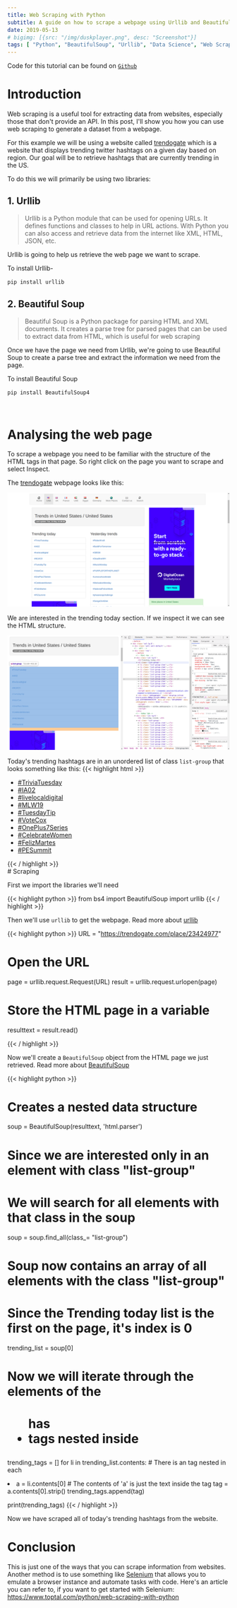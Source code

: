 ```yaml
---
title: Web Scraping with Python
subtitle: A guide on how to scrape a webpage using Urllib and BeautifulSoup
date: 2019-05-13
# bigimg: [{src: "/img/duskplayer.png", desc: "Screenshot"}]
tags: [ "Python", "BeautifulSoup", "Urllib", "Data Science", "Web Scraping" ]
---
```

 
 
Code for this tutorial can be found on [`Github`](https://gist.github.com/Aveek-Saha/860464a7b52c5bab781f870dcb73ed57)
 
<!--more-->
 
# Introduction
Web scraping is a useful tool for extracting data from websites, especially those that don't provide an API. In this post, I'll show you how you can use web scraping to generate a dataset from a webpage. 
 
For this example we will be using a website called [trendogate](https://trendogate.com/place/23424977) which is a website that displays trending twitter hashtags on a given day based on region. Our goal will be to retrieve hashtags that are currently trending in the US.
 
 
To do this we will primarily be using two libraries:
 
## 1. Urllib
 
> Urllib is a Python module that can be used for opening URLs. It defines functions and classes to help in URL actions. With Python you can also access and retrieve data from the internet like XML, HTML, JSON, etc.
 
Urllib is going to help us retrieve the web page we want to scrape.
 
To install Urllib-
```bash
pip install urllib
```
 
 
## 2. Beautiful Soup
 
> Beautiful Soup is a Python package for parsing HTML and XML documents. It creates a parse tree for parsed pages that can be used to extract data from HTML, which is useful for web scraping
 
Once we have the page we need from Urllib, we're going to use Beautiful Soup to create a parse tree and extract the information we need from the page.
 
To install Beautiful Soup
```bash
pip install BeautifulSoup4
```
<br>
 
# Analysing the web page
 
To scrape a webpage you need to be familiar with the structure of the HTML tags in that page. So right click on the page you want to scrape and select Inspect.
 
The [trendogate](https://trendogate.com/place/23424977) webpage looks like this:
 
![Trendogate](/scraping/scraping_site.png)
 
 
We are interested in the trending today section. If we inspect it we can see the HTML structure.
 
![HTML tags](/scraping/scrape_html_tag.png)
 
 
Today's trending hashtags are in an unordered list of class ```list-group``` that looks something like this:
{{< highlight html >}}
<ul class="list-group">
    <li class="list-group-item"><a href="/trend/79334795"> #TriviaTuesday</a></li>
    <li class="list-group-item"><a href="/trend/79334794"> #IA02</a></li>
    <li class="list-group-item"><a href="/trend/79334793"> #livelocaldigital</a></li>
    <li class="list-group-item"><a href="/trend/79334792"> #MLW19</a></li>
    <li class="list-group-item"><a href="/trend/79334791"> #TuesdayTip</a></li>
    <li class="list-group-item"><a href="/trend/79334790"> #VoteCox</a></li>
    <li class="list-group-item"><a href="/trend/79334789"> #OnePlus7Series</a></li>
    <li class="list-group-item"><a href="/trend/79334788"> #CelebrateWomen</a></li>
    <li class="list-group-item"><a href="/trend/79334787"> #FelizMartes</a></li>
    <li class="list-group-item"><a href="/trend/79334786"> #PESummit</a></li>
</ul>
{{< / highlight >}}
 
<br>
# Scraping
 
First we import the libraries we'll need
 
{{< highlight python >}}
from bs4 import BeautifulSoup
import urllib
{{< / highlight >}}
 
 
Then we'll use `urllib` to get the webpage. Read more about [urllib](https://docs.python.org/3/library/urllib.html)
 
{{< highlight python >}}
URL = "https://trendogate.com/place/23424977"
# Open the URL
page = urllib.request.Request(URL)
result = urllib.request.urlopen(page)
# Store the HTML page in a variable
resulttext = result.read()
 
{{< / highlight >}}
 
 
Now we'll create a `BeautifulSoup` object from the HTML page we just retrieved. Read more about [BeautifulSoup](https://www.crummy.com/software/BeautifulSoup/bs4/doc/)
 
{{< highlight python >}}
# Creates a nested data structure
soup = BeautifulSoup(resulttext, 'html.parser')
 
# Since we are interested only in an element with class "list-group"
# We will search for all elements with that class in the soup
 
soup = soup.find_all(class_= "list-group")
 
# Soup now contains an array of all elements with the class "list-group"
# Since the Trending today list is the first on the page, it's index is 0
 
trending_list = soup[0]
# Now we will iterate through the elements of the <ul> 
# <ul> has <li> tags nested inside
 
trending_tags = []
for li in trending_list.contents:
    # There is an <a> tag nested in each <li>
    a = li.contents[0]
    # The contents of 'a' is just the text inside the tag
    tag = a.contents[0].strip()
    trending_tags.append(tag)
 
print(trending_tags)
{{< / highlight >}}
 
Now we have scraped all of today's trending hashtags from the website. 
 
# Conclusion
 
This is just one of the ways that you can scrape information from websites. Another method is to use something like [Selenium](https://www.selenium.dev/) that allows you to emulate a browser instance and automate tasks with code. Here's an article you can refer to, if you want to get started with Selenium: https://www.toptal.com/python/web-scraping-with-python
 
 
<!-- {{< highlight python >}}
{{< / highlight >}} -->
<br>
 
 